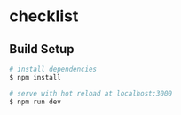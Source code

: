 # checklist

## Build Setup

```bash
# install dependencies
$ npm install

# serve with hot reload at localhost:3000
$ npm run dev